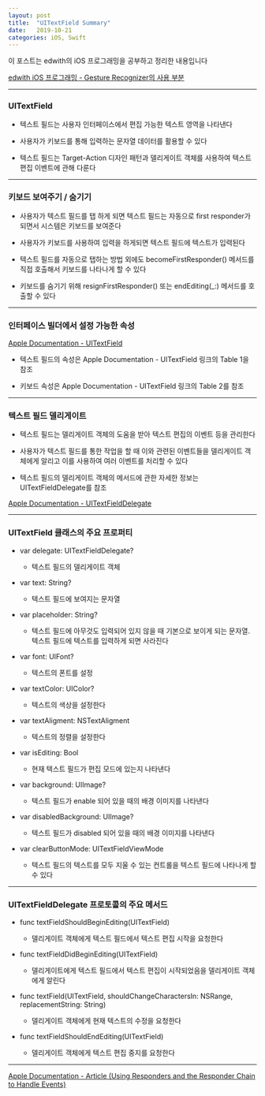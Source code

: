 ```yaml
---
layout: post
title:  "UITextField Summary"
date:   2019-10-21
categories: iOS, Swift
---
```


이 포스트는 edwith의 iOS 프로그래밍을 공부하고 정리한 내용입니다

[edwith iOS 프로그래밍 - Gesture Recognizer의 사용 부분](https://www.edwith.org/boostcourse-ios/lecture/17993/)

- - -

### UITextField

- 텍스트 필드는 사용자 인터페이스에서 편집 가능한 텍스트 영역을 나타낸다

- 사용자가 키보드를 통해 입력하는 문자열 데이터를 활용할 수 있다

- 텍스트 필드는 Target-Action 디자인  패턴과 델리게이트 객체를 사용하여 텍스트 편집 이벤트에 관해 다룬다

- - -

### 키보드 보여주기 / 숨기기

- 사용자가 텍스트 필드를 탭 하게 되면 텍스트 필드는 자동으로 first responder가 되면서 시스템은 키보드를 보여준다

- 사용자가 키보드를 사용하여 입력을 하게되면 텍스트 필드에 텍스트가 입력된다

- 텍스트 필드를 자동으로 탭하는 방법 외에도 becomeFirstResponder() 메서드를 직접 호출해서 키보드를 나타나게 할 수 있다

- 키보드를 숨기기 위해 resignFirstResponder() 또는 endEditing(_:) 메서드를 호출할 수 있다

- - -

### 인터페이스 빌더에서 설정 가능한 속성

[Apple Documentation - UITextField](https://developer.apple.com/documentation/uikit/uitextfield#1653000)

- 텍스트 필드의 속성은 Apple Documentation - UITextField 링크의 Table 1을 참조

- 키보드 속성은 Apple Documentation - UITextField 링크의 Table 2를 참조

- - -

### 텍스트 필드 델리게이트

- 텍스트 필드는 델리게이트 객체의 도움을 받아 텍스트 편집의 이벤트 등을 관리한다

- 사용자가 텍스트 필드를 통한 작업을 할 때 이와 관련된 이벤트들을 델리게이트 객체에게 알리고 이를 사용하여 여러 이벤트를 처리할 수 있다

- 텍스트 필드의 델리게이트 객체의 메서드에 관한 자세한 정보는 UITextFieldDelegate를 참조

[Apple Documentation - UITextFieldDelegate](https://developer.apple.com/documentation/uikit/uitextfielddelegate)

- - -

### UITextField 클래스의 주요 프로퍼티

- var delegate: UITextFieldDelegate?

    - 텍스트 필드의 델리게이트 객체
    
- var text: String?

    - 텍스트 필드에 보여지는 문자열
    
- var placeholder: String?

    - 텍스트 필드에 아무것도 입력되어 있지 않을 때 기본으로 보이게 되는 문자열. 텍스트 필드에 텍스트를 입력하게 되면 사라진다
    
- var font: UIFont?
    
    - 텍스트의 폰트를 설정
    
- var textColor: UIColor?
    
    - 텍스트의 색상을 설정한다
    
- var textAligment: NSTextAligment

    - 텍스트의 정렬을 설정한다
    
- var isEditing: Bool

    - 현재 텍스트 필드가 편집 모드에 있는지 나타낸다
    
- var background: UIImage?

    - 텍스트 필드가 enable 되어 있을 때의 배경 이미지를 나타낸다
    
- var disabledBackground: UIImage?

    - 텍스트 필드가 disabled 되어 있을 때의 배경 이미지를 나타낸다
    
- var clearButtonMode: UITextFieldViewMode

    - 텍스트 필드의 텍스트를 모두 지울 수 있는 컨트롤을 텍스트 필드에 나타나게 할 수 있다
    
- - -

### UITextFieldDelegate 프로토콜의 주요 메서드

- func textFieldShouldBeginEditing(UITextField)
    
    - 델리게이트 객체에게 텍스트 필드에서 텍스트 편집 시작을 요청한다
    
- func textFieldDidBeginEditing(UITextField)

    - 델리게이트에게 텍스트 필드에서 텍스트 편집이 시작되었음을 델리게이트 객체에게 알린다
    
- func textField(UITextField, shouldChangeCharactersIn: NSRange, replacementString: String)

    - 델리게이트 객체에게 현재 텍스트의 수정을 요청한다
    
- func textFieldShouldEndEditing(UITextField)

    - 델리게이트 객체에게 텍스트 편집 중지를 요청한다
    
- - -

[Apple Documentation - Article (Using Responders and the Responder Chain to Handle Events)](https://developer.apple.com/documentation/uikit/touches_presses_and_gestures/using_responders_and_the_responder_chain_to_handle_events)
